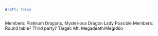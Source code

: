 ```yaml
---
draft: false
---
```

Members: Platinum Dragons, Mysterious Dragon Lady
Possible Members: Round table? Third party?
Target: Mt. Megadeath/Megiddo 

